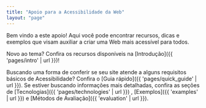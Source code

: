 ```yaml
---
title: "Apoio para a Acessibilidade da Web"
layout: "page"
---
```


Bem vindo a este apoio! Aqui você pode encontrar recursos, dicas e exemplos que visam auxiliar a criar uma Web mais acessível para todos.

Novo ao tema? Confira os recursos disponíveis na [Introdução]({{ 'pages/intro' | url }})!

Buscando uma forma de conferir se seu site atende a alguns requisitos básicos de Acessibilidade? Confira o [Guia rápido]({{ 'pages/quick_guide' | url }}). Se estiver buscando informações mais detalhadas, confira as seções de [Tecnologias]({{ 'pages/technologies' | url }})
, [Exemplos]({{ 'examples' | url }}) e [Métodos de Avaliação]({{ 'evaluation' | url }}).
